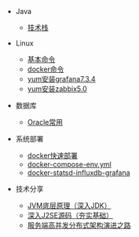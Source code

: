 * Java
  * [技术栈](java/技术栈.md)

* Linux
  * [基本命令](linux/基本命令.md)
  * [docker命令](linux/docker命令.md)
  * [yum安装grafana7.3.4](linux/yum安装grafana7.3.4.md)
  * [yum安装zabbix5.0](linux/yum安装zabbix5.0.md)

* 数据库
  * [Oracle常用](database/Oracle常用.md)

* 系统部署
  * [docker快速部署](deploy/docker-compose.md)
  * [docker-compose-env.yml](deploy/docker-compose-env.md)
  * [docker-statsd-influxdb-grafana](deploy/docker-statsd-influxdb-grafana.md)

* 技术分享
  * [JVM底层原理（深入JDK）](share/JVM底层原理（深入JDK）.md) 
  * [深入J2SE源码（夯实基础）](share/深入J2SE源码（夯实基础）.md) 
  * [服务端高并发分布式架构演进之路](share/服务端高并发分布式架构演进之路.md)
